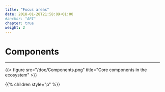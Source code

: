 ```yaml
---
title: "Focus areas"
date: 2018-01-28T21:58:09+01:00
#anchor: "API"
chapter: true
weight: 2
---
```

# Components
<hr>

{{< figure src="/doc/Components.png" title="Core components in the ecosystem" >}}

{{% children style="p" %}}
